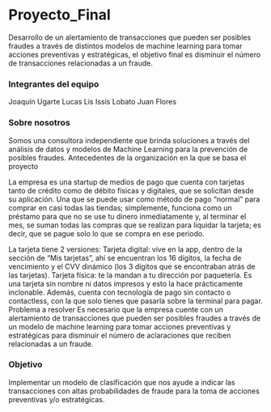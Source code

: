 # Proyecto_Final
 Desarrollo de un alertamiento de transacciones que pueden ser posibles fraudes a través de distintos modelos de machine learning para tomar acciones preventivas y estratégicas, el objetivo final es disminuir el número de transacciones relacionadas a un fraude.


### Integrantes del equipo

Joaquín Ugarte
Lucas Lis
Issis Lobato
Juan Flores

### Sobre nosotros
Somos una consultora independiente que brinda soluciones a través del análisis de datos y modelos de Machine Learning para la prevención de posibles fraudes.
Antecedentes de la organización en la que se basa el proyecto

La empresa es una startup de medios de pago que cuenta con tarjetas tanto de crédito como de débito físicas y digitales, que se solicitan desde su aplicación. Una que se puede usar como método de pago “normal” para comprar en casi todas las tiendas; simplemente, funciona como un préstamo para que no se use tu dinero inmediatamente y, al terminar el mes, se suman todas las compras que se realizan para liquidar la tarjeta; es decir, que se pague solo lo que se compra en ese periodo.

La tarjeta tiene 2 versiones:
Tarjeta digital: vive en la app, dentro de la sección de “Mis tarjetas”, ahí se encuentran los 16 dígitos, la fecha de vencimiento y el CVV dinámico (los 3 dígitos que se encontraban atrás de las tarjetas).
Tarjeta física: te la mandan a tu dirección por paquetería. Es una tarjeta sin nombre ni datos impresos y esto la hace prácticamente inclonable. Además, cuenta con tecnología de pago sin contacto o contactless, con la que solo tienes que pasarla sobre la terminal para pagar. 
Problema a resolver
Es necesario que la empresa cuente con un alertamiento de transacciones que pueden ser posibles fraudes a través de un modelo de machine learning para tomar acciones preventivas y estratégicas para disminuir el número de aclaraciones que reciben relacionadas a un fraude.

### Objetivo

Implementar un modelo de clasificación que nos ayude a indicar las transacciones con altas probabilidades de fraude para la toma de acciones preventivas y/o estratégicas.
